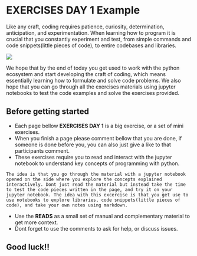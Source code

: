 # EXERCISES DAY 1 Example

Like any craft, coding requires patience, curiosity, determination, anticipation, and experimentation. When learning how to program it is crucial that you constantly experiment and test, from simple commands and code snippets(little pieces of code), to entire codebases and libraries.

![](../../images/works-doesnt-work.jpg)

We hope that by the end of today you get used to work with the python ecosystem and start developing the craft of coding, which means essentially learning how to formulate and solve code problems. We also hope that you can go through all the exercises materials using jupyter notebooks to test the code examples and solve the exercises provided.

## Before getting started
- Each page bellow **EXERCISES DAY 1** is a big exercise, or a set of mini exercises. 
- When you finish a page please comment bellow that you are done, if someone is done before you, you can also just give a like to that participants comment.
- These exercises require you to read and interact with the jupyter notebook to understand key concepts of programming with python.

```{note}
The idea is that you go through the material with a jupyter notebook opened on the side where you explore the concepts explained interactively. Dont just read the material but instead take the time to test the code pieces written in the page, and try it on your jupyter notebook. The idea with this excercise is that you get use to use notebooks to explore libraries, code snippets(little pieces of code), and take your own notes using markdown.
```
- Use the **READS** as a small set of manual and complementary material to get more context.
- Dont forget to use the comments to ask for help, or discuss issues.


## Good luck!! 